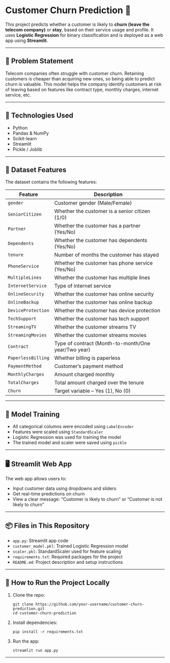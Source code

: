 # Customer Churn Prediction 🎯

This project predicts whether a customer is likely to **churn (leave the telecom company)** or **stay**, based on their service usage and profile. It uses **Logistic Regression** for binary classification and is deployed as a web app using **Streamlit**.

---

## 📌 Problem Statement

Telecom companies often struggle with customer churn. Retaining customers is cheaper than acquiring new ones, so being able to predict churn is valuable. This model helps the company identify customers at risk of leaving based on features like contract type, monthly charges, internet service, etc.

---

## 🚀 Technologies Used

* Python
* Pandas & NumPy
* Scikit-learn
* Streamlit
* Pickle / Joblib

---

## 📁 Dataset Features

The dataset contains the following features:

| Feature            | Description                                         |
| ------------------ | --------------------------------------------------- |
| `gender`           | Customer gender (Male/Female)                       |
| `SeniorCitizen`    | Whether the customer is a senior citizen (1/0)      |
| `Partner`          | Whether the customer has a partner (Yes/No)         |
| `Dependents`       | Whether the customer has dependents (Yes/No)        |
| `tenure`           | Number of months the customer has stayed            |
| `PhoneService`     | Whether the customer has phone service (Yes/No)     |
| `MultipleLines`    | Whether the customer has multiple lines             |
| `InternetService`  | Type of internet service                            |
| `OnlineSecurity`   | Whether the customer has online security            |
| `OnlineBackup`     | Whether the customer has online backup              |
| `DeviceProtection` | Whether the customer has device protection          |
| `TechSupport`      | Whether the customer has tech support               |
| `StreamingTV`      | Whether the customer streams TV                     |
| `StreamingMovies`  | Whether the customer streams movies                 |
| `Contract`         | Type of contract (Month-to-month/One year/Two year) |
| `PaperlessBilling` | Whether billing is paperless                        |
| `PaymentMethod`    | Customer’s payment method                           |
| `MonthlyCharges`   | Amount charged monthly                              |
| `TotalCharges`     | Total amount charged over the tenure                |
| `Churn`            | Target variable – Yes (1), No (0)                   |

---

## 🧠 Model Training

* All categorical columns were encoded using `LabelEncoder`
* Features were scaled using `StandardScaler`
* Logistic Regression was used for training the model
* The trained model and scaler were saved using `pickle`

---

## 🖥️ Streamlit Web App

The web app allows users to:

* Input customer data using dropdowns and sliders
* Get real-time predictions on churn
* View a clear message: “Customer is likely to churn” or “Customer is not likely to churn”

---

## 📦 Files in This Repository

* `app.py`: Streamlit app code
* `customer_model.pkl`: Trained Logistic Regression model
* `scaler.pkl`: StandardScaler used for feature scaling
* `requirements.txt`: Required packages for the project
* `README.md`: Project description and setup instructions

---

## 📂 How to Run the Project Locally

1. Clone the repo:

   ```
   git clone https://github.com/your-username/customer-churn-prediction.git
   cd customer-churn-prediction
   ```

2. Install dependencies:

   ```
   pip install -r requirements.txt
   ```

3. Run the app:

   ```
   streamlit run app.py
   ```

---



